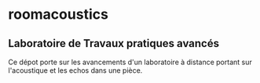 # roomacoustics
## Laboratoire de Travaux pratiques avancés

Ce dépot porte sur les avancements d'un laboratoire à distance portant sur l'acoustique et les echos dans une pièce.
